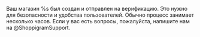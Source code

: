 Ваш магазин %s был создан и отправлен на верификацию. 
Это нужно для безопасности и удобства пользователей. Обычно процесс занимает несколько часов.
Если у вас есть вопросы, пожалуйста, напишите нам на @ShoppigramSupport.

